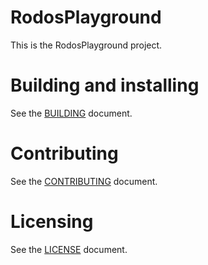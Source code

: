 # RodosPlayground

This is the RodosPlayground project.

# Building and installing

See the [BUILDING](BUILDING.md) document.

# Contributing

See the [CONTRIBUTING](CONTRIBUTING.md) document.

# Licensing

See the [LICENSE](LICENSE.md) document.
<!--
Please go to https://choosealicense.com/ and choose a license that fits your
needs. GNU GPLv3 is a pretty nice option ;-)
-->
